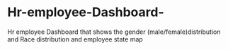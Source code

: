 # Hr-employee-Dashboard-
Hr employee Dashboard  that shows the gender (male/female)distribution and Race distribution and employee state map

